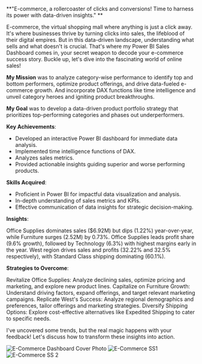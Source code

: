 **"E-commerce, a rollercoaster of clicks and conversions! Time to harness its power with data-driven insights."
**

E-commerce, the virtual shopping mall where anything is just a click away. It's where businesses thrive by turning clicks into sales, the lifeblood of their digital empires. But in this data-driven landscape, understanding what sells and what doesn't is crucial. That's where my Power BI Sales Dashboard comes in, your secret weapon to decode your e-commerce success story. Buckle up, let's dive into the fascinating world of online sales!



**My Mission** was to analyze category-wise performance to identify top and bottom performers, optimize product offerings, and drive data-fueled e-commerce growth. And incorporate DAX functions like time intelligence and unveil category heroes and igniting product breakthroughs.

**My Goal** was to develop a data-driven product portfolio strategy that prioritizes top-performing categories and phases out underperformers.



**Key Achievements**:

- Developed an interactive Power BI dashboard for immediate data analysis.
- Implemented time intelligence functions of DAX.
- Analyzes sales metrics.
- Provided actionable insights guiding superior and worse performing products.



**Skills Acquired**:

- Proficient in Power BI for impactful data visualization and analysis.
- In-depth understanding of sales metrics and KPIs.
- Effective communication of data insights for strategic decision-making.



**Insights**:

Office Supplies dominates sales ($6.92M) but dips (1.22%) year-over-year, while Furniture surges (2.52M) by 0.73%.
Office Supplies leads profit share (9.6% growth), followed by Technology (6.3%) with highest margins early in the year.
West region drives sales and profits (32.22% and 32.5% respectively), with Standard Class shipping dominating (60.1%).


**Strategies to Overcome**:

Revitalize Office Supplies: Analyze declining sales, optimize pricing and marketing, and explore new product lines.
Capitalize on Furniture Growth: Understand driving factors, expand offerings, and target relevant marketing campaigns.
Replicate West's Success: Analyze regional demographics and preferences, tailor offerings and marketing strategies.
Diversify Shipping Options: Explore cost-effective alternatives like Expedited Shipping to cater to specific needs.


I've uncovered some trends, but the real magic happens with your feedback! Let's discuss how to transform these insights into action.

![E-Commerce Dashboard Cover Photo](https://github.com/Kalyani9625/Revenue-Insights-Dashboard-for-Hospitality-Domain/assets/106180058/4f17c539-ec6a-4a7a-aa68-d4e8d3d068b9)
![E-Commerce SS1](https://github.com/Kalyani9625/Revenue-Insights-Dashboard-for-Hospitality-Domain/assets/106180058/e3ba13c6-4a1b-4af2-ba9b-589815fff123)
![E-Commerce SS 2](https://github.com/Kalyani9625/Revenue-Insights-Dashboard-for-Hospitality-Domain/assets/106180058/ad0d54ae-d803-4a57-880c-86ded9bfce41)






